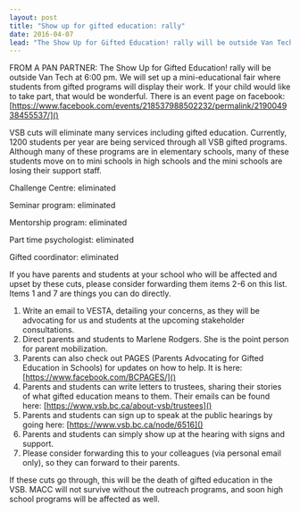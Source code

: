 ```yaml
---
layout: post
title: "Show up for gifted education: rally"
date: 2016-04-07
lead: "The Show Up for Gifted Education! rally will be outside Van Tech at 6:00 pm.  We will set up a mini-educational fair where students from gifted programs will display their work.  If your child would like to take part, that would be wonderful."
---
```


FROM A PAN PARTNER: The Show Up for Gifted Education! rally will be outside Van Tech at 6:00 pm.  We will set up a mini-educational fair where students from gifted programs will display their work.  If your child would like to take part, that would be wonderful.  There is an event page on facebook:  [https://www.facebook.com/events/218537988502232/permalink/219004938455537/]()

VSB cuts will eliminate many services including gifted education. Currently, 1200 students per year are being serviced through all VSB gifted programs. Although many of these programs are in elementary schools, many of these students move on to mini schools in high schools and the mini schools are losing their support staff.

Challenge Centre: eliminated

Seminar program: eliminated

Mentorship program: eliminated

Part time psychologist: eliminated

Gifted coordinator: eliminated

If you have parents and students at your school who will be affected and upset by these cuts, please consider forwarding them items 2-6 on this list. Items 1 and 7 are things you can do directly. 
 
1. Write an email to VESTA, detailing your concerns, as they will be advocating for us and students at the upcoming stakeholder consultations.
2. Direct parents and students to Marlene Rodgers. She is the point person for parent mobilization. 
3. Parents can also check out PAGES (Parents Advocating for Gifted Education in Schools) for updates on how to help. It is here: [https://www.facebook.com/BCPAGES/]()
4. Parents and students can write letters to trustees, sharing their stories of what gifted education means to them. Their emails can be found here: [https://www.vsb.bc.ca/about-vsb/trustees]()
5. Parents and students can sign up to speak at the public hearings by going here: [https://www.vsb.bc.ca/node/6516]()
6. Parents and students can simply show up at the hearing with signs and support.
7. Please consider forwarding this to your colleagues (via personal email only), so they can forward to their parents.

If these cuts go through, this will be the death of gifted education in the VSB. MACC will not survive without the outreach programs, and soon high school programs will be affected as well.
